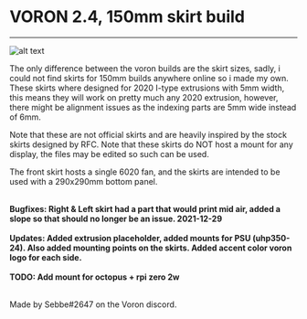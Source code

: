 
<h1> VORON 2.4, 150mm skirt build </h1>

 ---


![alt text](https://i.imgur.com/dJ7EcDu.png)



The only difference between the voron builds are the skirt sizes, sadly, i could not find skirts for 150mm builds anywhere online so i made my own. 
These skirts where designed for 2020 I-type extrusions with 5mm width, this means they will work on pretty much any 2020 extrusion, however, there might be alignment issues as the indexing parts are 5mm wide instead of 6mm.<br>

Note that these are not official skirts and are heavily inspired by the stock skirts designed by RFC. 
Note that these skirts do NOT host a mount for any display, the files may be edited so such can be used. <br>

The front skirt hosts a single 6020 fan, and the skirts are intended to be used with a 290x290mm bottom panel. <br><br>


<B> Bugfixes: Right & Left skirt had a part that would print mid air, added a slope so that should no longer be an issue. 2021-12-29 </B> <br><br>
<B> Updates: Added extrusion placeholder, added mounts for PSU (uhp350-24). Also added mounting points on the skirts. Added accent color voron logo for each side.</B> <br><br>
<B> TODO: Add mount for octopus + rpi zero 2w </B><br><br>

Made by Sebbe#2647 on the Voron discord. 
